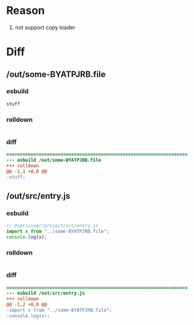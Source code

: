 # Reason
1. not support copy loader
# Diff
## /out/some-BYATPJRB.file
### esbuild
```js
stuff
```
### rolldown
```js

```
### diff
```diff
===================================================================
--- esbuild	/out/some-BYATPJRB.file
+++ rolldown	
@@ -1,1 +0,0 @@
-stuff;

```
## /out/src/entry.js
### esbuild
```js
// Users/user/project/src/entry.js
import x from "../some-BYATPJRB.file";
console.log(x);
```
### rolldown
```js

```
### diff
```diff
===================================================================
--- esbuild	/out/src/entry.js
+++ rolldown	
@@ -1,2 +0,0 @@
-import x from "../some-BYATPJRB.file";
-console.log(x);

```
